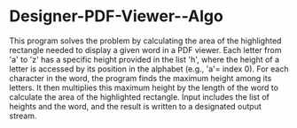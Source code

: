 # Designer-PDF-Viewer--Algo

This program solves the  problem by calculating the area of the highlighted rectangle needed to display a given word in a PDF viewer. Each letter from 'a' to 'z' has a specific height provided in the list 'h', where the height of a letter is accessed by its position in the alphabet (e.g., 'a'= index 0). For each character in the word, the program finds the maximum height among its letters. It then multiplies this maximum height by the length of the word to calculate the area of the highlighted rectangle. Input includes the list of heights and the word, and the result is written to a designated output stream.
